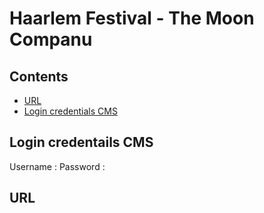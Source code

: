 # Haarlem Festival - The Moon Companu

## Contents
* [URL](#url)
* [Login credentials CMS](#login-credentials-CMS)

## Login credentails CMS
Username : 
Password : 

## URL

	
